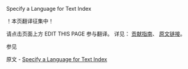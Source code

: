  Specify a Language for Text Index

 ！本页翻译征集中！

请点击页面上方 EDIT THIS PAGE 参与翻译。
详见：
[贡献指南]( https://github.com/JinMuInfo/MongoDB-Manual-zh/blob/master/CONTRIBUTING.md )、
[原文链接](  https://docs.mongodb.com/manual/tutorial/specify-language-for-text-index/  )。

 参见

原文 - [Specify a Language for Text Index]( https://docs.mongodb.com/manual/tutorial/specify-language-for-text-index/ )

